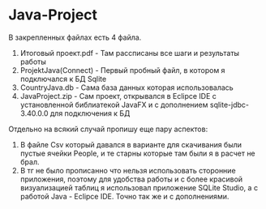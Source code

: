 # Java-Project
В закрепленных файлах есть 4 файла. 
1) Итоговый проект.pdf - Там рассписаны все шаги и результаты работы
2) ProjektJava(Connect) - Первый пробный файл, в котором я подключался к БД Sqlite
3) CountryJava.db - Сама база данных которая использовалась
4) JavaProject.zip - Сам проект, открывался в Eclipce IDE с установленной библиатекой JavaFX и с дополнением sqlite-jdbc-3.40.0.0 для подключения к БД

Отдельно на всякий случай пропишу еще пару аспектов: 
1) В файле Csv который давался в варианте для скачивания были пустые ячейки People, и те старны которые там были я в расчет не брал.
2) В тг не было прописанно что нельзя использовать сторонние приложения, поэтому для удобства работы и с более красивой визуализацией таблиц я использовал приложение SQLite Studio, а с работой Java - Eclipce IDE. Точно так же и с дополнениями. 
